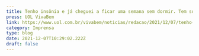 ```yaml
---
title: Tenho insônia e já cheguei a ficar uma semana sem dormir. Tem solução?
press: UOL VivaBem
link: https://www.uol.com.br/vivabem/noticias/redacao/2021/12/07/tenho-insonia-e-ja-cheguei-a-ficar-uma-semana-sem-dormir-tem-solucao.htm
category: Imprensa
type: blog
date: 2021-12-07T10:29:02.222Z
draft: false
---
```

